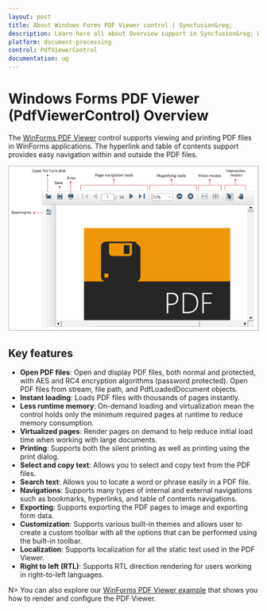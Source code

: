 ```yaml
---
layout: post
title: About Windows Forms PDF Viewer control | Syncfusion&reg;
description: Learn here all about Overview support in Syncfusion&reg; Windows Forms PDF Viewer (PdfViewerControl) control and more details.
platform: document-processing
control: PdfViewerControl
documentation: ug
---
```


# Windows Forms PDF Viewer (PdfViewerControl) Overview

The [WinForms PDF Viewer](https://www.syncfusion.com/winforms-ui-controls/pdf-viewer) control supports viewing and printing PDF files in WinForms applications. The hyperlink and table of contents support provides easy navigation within and outside the PDF files.

![Overview of PDF Viewer control](Overview_images/pdfviewer_overview.png)

## Key features

* **Open PDF files**: Open and display PDF files, both normal and protected, with AES and RC4 encryption algorithms (password protected). Open PDF files from stream, file path, and PdfLoadedDocument objects.
* **Instant loading**: Loads PDF files with thousands of pages instantly.
* **Less runtime memory**: On-demand loading and virtualization mean the control holds only the minimum required pages at runtime to reduce memory consumption.
* **Virtualized pages**: Render pages on demand to help reduce initial load time when working with large documents.
* **Printing**: Supports both the silent printing as well as printing using the print dialog.
* **Select and copy text**: Allows you to select and copy text from the PDF files.
* **Search text**: Allows you to locate a word or phrase easily in a PDF file.
* **Navigations**: Supports many types of internal and external navigations such as bookmarks, hyperlinks, and table of contents navigations.
* **Exporting**: Supports exporting the PDF pages to image and exporting form data.
* **Customization**: Supports various built-in themes and allows user to create a custom toolbar with all the options that can be performed using the built-in toolbar.
* **Localization**: Supports localization for all the static text used in the PDF Viewer.
* **Right to left (RTL)**: Supports RTL direction rendering for users working in right-to-left languages.

N> You can also explore our [WinForms PDF Viewer example](https://github.com/syncfusion/winforms-demos/tree/master/pdfviewer) that shows you how to render and configure the PDF Viewer.